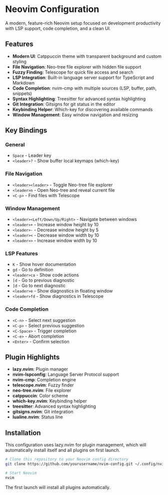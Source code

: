 # Neovim Configuration

A modern, feature-rich Neovim setup focused on development productivity with LSP support, code completion, and a clean UI.

## Features

- **Modern UI**: Catppuccin theme with transparent background and custom styling
- **File Navigation**: Neo-tree file explorer with hidden file support
- **Fuzzy Finding**: Telescope for quick file access and search
- **LSP Integration**: Built-in language server support for TypeScript and Markdown
- **Code Completion**: nvim-cmp with multiple sources (LSP, buffer, path, snippets)
- **Syntax Highlighting**: Treesitter for advanced syntax highlighting
- **Git Integration**: Gitsigns for git status in the editor
- **Keybinding Helper**: Which-key for discovering available commands
- **Window Management**: Easy window navigation and resizing

## Key Bindings

### General
- `Space` - Leader key
- `<leader>?` - Show buffer local keymaps (which-key)

### File Navigation
- `<leader><leader>` - Toggle Neo-tree file explorer
- `<leader>n` - Open Neo-tree and reveal current file
- `<C-p>` - Find files with Telescope

### Window Management
- `<leader><Left/Down/Up/Right>` - Navigate between windows
- `<leader>+` - Increase window height by 10
- `<leader>-` - Decrease window height by 5
- `<leader><` - Decrease window width by 10
- `<leader>>` - Increase window width by 10

### LSP Features
- `K` - Show hover documentation
- `gd` - Go to definition
- `<leader>ca` - Show code actions
- `[d` - Go to previous diagnostic
- `]d` - Go to next diagnostic
- `<leader>e` - Show diagnostics in floating window
- `<leader>fd` - Show diagnostics in Telescope

### Code Completion
- `<C-n>` - Select next suggestion
- `<C-p>` - Select previous suggestion
- `<C-Space>` - Trigger completion
- `<C-e>` - Abort completion
- `<Enter>` - Confirm selection

## Plugin Highlights

- **lazy.nvim**: Plugin manager
- **nvim-lspconfig**: Language Server Protocol support
- **nvim-cmp**: Completion engine
- **telescope.nvim**: Fuzzy finder
- **neo-tree.nvim**: File explorer
- **catppuccin**: Color scheme
- **which-key.nvim**: Keybinding helper
- **treesitter**: Advanced syntax highlighting
- **gitsigns.nvim**: Git integration
- **lualine.nvim**: Status line

## Installation

This configuration uses lazy.nvim for plugin management, which will automatically install itself and all plugins on first launch.

```bash
# Clone this repository to your Neovim config directory
git clone https://github.com/yourusername/nvim-config.git ~/.config/nvim

# Start Neovim
nvim
```

The first launch will install all plugins automatically.
